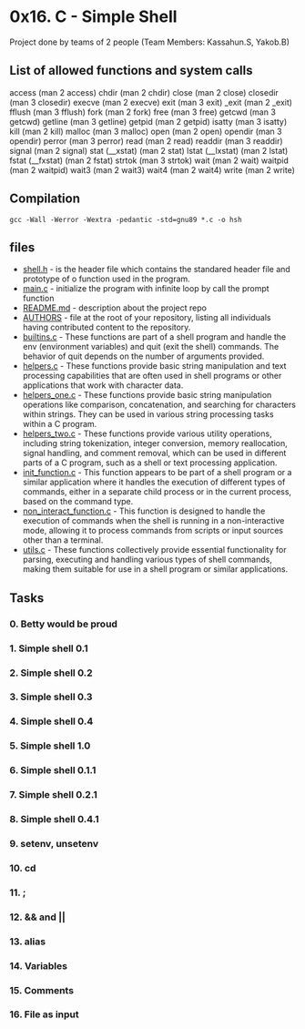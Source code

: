 # 0x16. C - Simple Shell
 Project done by teams of 2 people (Team Members: Kassahun.S, Yakob.B)

## List of allowed functions and system calls
access (man 2 access)
chdir (man 2 chdir)
close (man 2 close)
closedir (man 3 closedir)
execve (man 2 execve)
exit (man 3 exit)
_exit (man 2 _exit)
fflush (man 3 fflush)
fork (man 2 fork)
free (man 3 free)
getcwd (man 3 getcwd)
getline (man 3 getline)
getpid (man 2 getpid)
isatty (man 3 isatty)
kill (man 2 kill)
malloc (man 3 malloc)
open (man 2 open)
opendir (man 3 opendir)
perror (man 3 perror)
read (man 2 read)
readdir (man 3 readdir)
signal (man 2 signal)
stat (__xstat) (man 2 stat)
lstat (__lxstat) (man 2 lstat)
fstat (__fxstat) (man 2 fstat)
strtok (man 3 strtok)
wait (man 2 wait)
waitpid (man 2 waitpid)
wait3 (man 2 wait3)
wait4 (man 2 wait4)
write (man 2 write)

## Compilation
`gcc -Wall -Werror -Wextra -pedantic -std=gnu89 *.c -o hsh`

## files
- [shell.h](https://github.com/Yakob72119/simple_shell/blob/master/shell.h) - is the header file which contains the standared header file and prototype of o function used in the program.
- [main.c](https://github.com/Yakob72119/simple_shell/blob/master/main.c) - initialize the program with infinite loop by call the prompt function
- [README.md](https://github.com/Yakob72119/simple_shell/blob/master/README.md) - description about the project repo
- [AUTHORS](https://github.com/Yakob72119/simple_shell/blob/master/AUTHORS) - file at the  root of your repository, listing all individuals having contributed content to the repository. 
- [builtins.c](https://github.com/Yakob72119/simple_shell/blob/master/builtins.c) - These functions are part of a shell program and handle the env (environment variables) and quit (exit the shell) commands. The behavior of quit depends on the number of arguments provided.
- [helpers.c](https://github.com/Yakob72119/simple_shell/blob/master/helpers.c) - These functions provide basic string manipulation and text processing capabilities that are often used in shell programs or other applications that work with character data.
- [helpers_one.c](https://github.com/Yakob72119/simple_shell/blob/master/helpers_one.c) - These functions provide basic string manipulation operations like comparison, concatenation, and searching for characters within strings. They can be used in various string processing tasks within a C program.
- [helpers_two.c](https://github.com/Yakob72119/simple_shell/blob/master/helpers_two.c) - These functions provide various utility operations, including string tokenization, integer conversion, memory reallocation, signal handling, and comment removal, which can be used in different parts of a C program, such as a shell or text processing application.
- [init_function.c](https://github.com/Yakob72119/simple_shell/blob/master/init_function.c) - This function appears to be part of a shell program or a similar application where it handles the execution of different types of commands, either in a separate child process or in the current process, based on the command type.
- [non_interact_function.c](https://github.com/Yakob72119/simple_shell/blob/master/non_interact_function.c) - This function is designed to handle the execution of commands when the shell is running in a non-interactive mode, allowing it to process commands from scripts or input sources other than a terminal.
- [utils.c](https://github.com/Yakob72119/simple_shell/blob/master/utils.c) - These functions collectively provide essential functionality for parsing, executing and handling various types of shell commands, making them suitable for use in a shell program or similar applications.

## Tasks

### 0. Betty would be proud 
### 1. Simple shell 0.1
### 2. Simple shell 0.2
### 3. Simple shell 0.3
### 4. Simple shell 0.4
### 5. Simple shell 1.0
### 6. Simple shell 0.1.1
### 7. Simple shell 0.2.1
### 8. Simple shell 0.4.1
### 9. setenv, unsetenv
### 10. cd
### 11. ;
### 12. && and ||
### 13. alias
### 14. Variables
### 15. Comments
### 16. File as input

